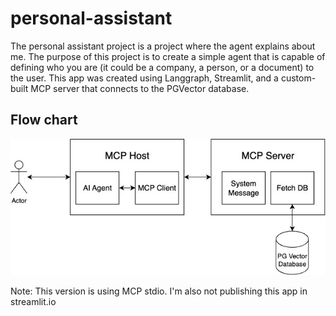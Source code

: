 # personal-assistant

The personal assistant project is a project where the agent explains about me. The purpose of this project is to create a simple agent that is capable of defining who you are (it could be a company, a person, or a document) to the user. This app was created using Langgraph, Streamlit, and a custom-built MCP server that connects to the PGVector database.

## Flow chart
![personal assistant flowchart](assets/Personal%20assistant%20diagram.jpg)

Note: This version is using MCP stdio. I'm also not publishing this app in streamlit.io